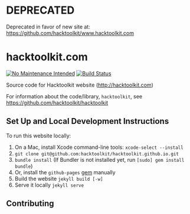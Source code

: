 # DEPRECATED

Deprecated in favor of new site at: https://github.com/hacktoolkit/www.hacktoolkit.com

hacktoolkit.com
===============

[![No Maintenance Intended](http://unmaintained.tech/badge.svg)](http://unmaintained.tech/)
[![Build Status](https://travis-ci.org/hacktoolkit/hacktoolkit.github.io.png?branch=master)](https://travis-ci.org/hacktoolkit/hacktoolkit.github.io)

Source code for Hacktoolkit website (<http://hacktoolkit.com>)

For information about the code/library, `hacktoolkit`, see <https://github.com/hacktoolkit/hacktoolkit>

## Set Up and Local Development Instructions

To run this website locally:

1. On a Mac, install Xcode command-line tools:
  `xcode-select --install`
1. `git clone git@github.com:hacktoolkit/hacktoolkit.github.io.git`
1. `bundle install` (If Bundler is not installed yet, run `[sudo] gem install bundle`)
1. Or, install the `github-pages` [gem](https://github.com/github/pages-gem) manually
1. Build the website
   `jekyll build [-w]`
1. Serve it locally
   `jekyll serve`

## Contributing


